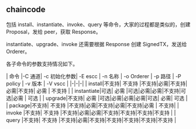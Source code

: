 ## chaincode
包括 install、instantiate、invoke、query 等命令，大家的过程都是类似的，创建 Proposal，发给 peer，获取 Response。

instantiate、upgrade、invoke 还需要根据 Response 创建 SignedTX，发送给 Orderer。



各子命令的参数支持情况如下。

| 命令 |-C 通道| -c 初始化参数| -E escc | -n 名称 | -o Orderer | -p 路径 | -P policy | -v 版本 | -V vscc |
|-|-|-|
| install|不支持| 不支持 |不支持|必需|不支持|必需|不支持| 必需 | 不支持 |
| instantiate|可选| 必需 |可选|必需|必需|不支持|可选|必需 | 可选 |
| upgrade|不支持| 必需 |可选|必需|必需|必需|可选| 必需| 可选 |
| package|不支持| 不支持 |不支持|必需|不支持|必需|不支持|必需 | 不支持|
| invoke |不支持| 不支持 |不支持|必需|必需|不支持|不支持|不支持|不支持 |
| query |不支持| 不支持 |不支持|必需|不支持|不支持|不支持|不支持|不支持 |